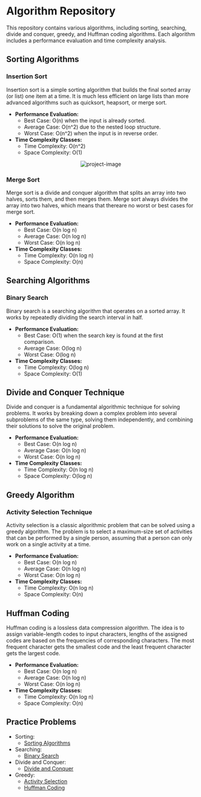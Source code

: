 # Algorithm Repository

This repository contains various algorithms, including sorting, searching, divide and conquer, greedy, and Huffman coding algorithms. Each algorithm includes a performance evaluation and time complexity analysis.

## Sorting Algorithms

### Insertion Sort

Insertion sort is a simple sorting algorithm that builds the final sorted array (or list) one item at a time. It is much less efficient on large lists than more advanced algorithms such as quicksort, heapsort, or merge sort.

- **Performance Evaluation:**
  - Best Case: O(n) when the input is already sorted.
  - Average Case: O(n^2) due to the nested loop structure.
  - Worst Case: O(n^2) when the input is in reverse order.
- **Time Complexity Classes:**
  - Time Complexity: O(n^2)
  - Space Complexity: O(1)
<p align="center"><img src="https://miro.medium.com/v2/resize:fit:1400/format:webp/0*81Yk_fwfCB3iCwRP.png" alt="project-image"></p>

### Merge Sort

Merge sort is a divide and conquer algorithm that splits an array into two halves, sorts them, and then merges them. Merge sort always divides the array into two halves, which means that thereare no worst or best cases for merge sort.

- **Performance Evaluation:**
  - Best Case: O(n log n)
  - Average Case: O(n log n)
  - Worst Case: O(n log n)
- **Time Complexity Classes:**
  - Time Complexity: O(n log n)
  - Space Complexity: O(n)

## Searching Algorithms

### Binary Search

Binary search is a searching algorithm that operates on a sorted array. It works by repeatedly dividing the search interval in half.

- **Performance Evaluation:**
  - Best Case: O(1) when the search key is found at the first comparison.
  - Average Case: O(log n)
  - Worst Case: O(log n)
- **Time Complexity Classes:**
  - Time Complexity: O(log n)
  - Space Complexity: O(1)

## Divide and Conquer Technique

Divide and conquer is a fundamental algorithmic technique for solving problems. It works by breaking down a complex problem into several subproblems of the same type, solving them independently, and combining their solutions to solve the original problem.

- **Performance Evaluation:**
  - Best Case: O(n log n)
  - Average Case: O(n log n)
  - Worst Case: O(n log n)
- **Time Complexity Classes:**
  - Time Complexity: O(n log n)
  - Space Complexity: O(log n)

## Greedy Algorithm

### Activity Selection Technique

Activity selection is a classic algorithmic problem that can be solved using a greedy algorithm. The problem is to select a maximum-size set of activities that can be performed by a single person, assuming that a person can only work on a single activity at a time.

- **Performance Evaluation:**
  - Best Case: O(n log n)
  - Average Case: O(n log n)
  - Worst Case: O(n log n)
- **Time Complexity Classes:**
  - Time Complexity: O(n log n)
  - Space Complexity: O(n)

## Huffman Coding

Huffman coding is a lossless data compression algorithm. The idea is to assign variable-length codes to input characters, lengths of the assigned codes are based on the frequencies of corresponding characters. The most frequent character gets the smallest code and the least frequent character gets the largest code.

- **Performance Evaluation:**
  - Best Case: O(n log n)
  - Average Case: O(n log n)
  - Worst Case: O(n log n)
- **Time Complexity Classes:**
  - Time Complexity: O(n log n)
  - Space Complexity: O(n)

## Practice Problems

- Sorting:
  - [Sorting Algorithms](https://leetcode.com/tag/sorting/)
- Searching:
  - [Binary Search](https://leetcode.com/tag/binary-search/)
- Divide and Conquer:
  - [Divide and Conquer](https://leetcode.com/tag/divide-and-conquer/)
- Greedy:
  - [Activity Selection](https://leetcode.com/problems/activity-selection-ii/)
  - [Huffman Coding](https://leetcode.com/problems/maximum-binary-tree/)
